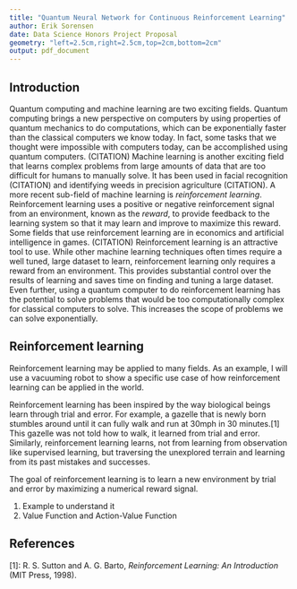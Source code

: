 ```yaml
---
title: "Quantum Neural Network for Continuous Reinforcement Learning"
author: Erik Sorensen
date: Data Science Honors Project Proposal
geometry: "left=2.5cm,right=2.5cm,top=2cm,bottom=2cm"
output: pdf_document
---
```


<!-- # Quantum Neural Network for Reinforcement Learning

#### Erik Sorensen
#### Data Science Honors Project Proposal -->

## Introduction
<!-- Why reinforcement learning?
Why Neural Networks
Why Quantum Neural Networks? -->

Quantum computing and machine learning are two exciting fields. Quantum computing brings a new perspective on computers by using properties of quantum mechanics to do computations, which can be exponentially faster than the classical computers we know today. In fact, some tasks that we thought were impossible with computers today, can be accomplished using quantum computers. (CITATION) Machine learning is another exciting field that learns complex problems from large amounts of data that are too difficult for humans to manually solve. It has been used in facial recognition (CITATION) and identifying weeds in precision agriculture (CITATION). A more recent sub-field of machine learning is *reinforcement learning*. Reinforcement learning uses a positive or negative reinforcement signal from an environment, known as the *reward*, to provide feedback to the learning system so that it may learn and improve to maximize this reward. Some fields that use reinforcement learning are in economics and artificial intelligence in games. (CITATION) Reinforcement learning is an attractive tool to use. While other machine learning techniques often times require a well tuned, large dataset to learn, reinforcement learning only requires a reward from an environment. This provides substantial control over the results of learning and saves time on finding and tuning a large dataset. Even further, using a quantum computer to do reinforcement learning has the potential to solve problems that would be too computationally complex for classical computers to solve. This increases the scope of problems we can solve exponentially.

<!-- mention something about the scope of problems that can be solved with QC that cant with classical comps and give an example-->

## Reinforcement learning

<!-- the example used here is probably not the best one I could use. Use example I like to use of a Roomba-->

Reinforcement learning may be applied to many fields. As an example, I will use a vacuuming robot to show a specific use case of how reinforcement learning can be applied in the world. 



Reinforcement learning has been inspired by the way biological beings learn through trial and error. For example, a gazelle that is newly born stumbles around until it can fully walk and run at 30mph in 30 minutes.[1] This gazelle was not told how to walk, it learned from trial and error. Similarly, reinforcement learning learns, not from learning from observation like supervised learning, but traversing the unexplored terrain and learning from its past mistakes and successes.

The goal of reinforcement learning is to learn a new environment by trial and error by maximizing a numerical reward signal.

1. Example to understand it
2. Value Function and Action-Value Function

<!-- ## Deep Reinforcement learning

1. Neural Networks
2. Q-Networks
3. Deep Q-Networks   

## Continuous Variable Quantum Computing

1. Examples - What is it?
2. Tools we will use (Strawberry fields/Python)

## Proposed Study

1. Quantum Computing to solve Deep Continuous Reinforcement learning -->

## References

[1]: R. S. Sutton and A. G. Barto, *Reinforcement Learning: An Introduction* (MIT Press, 1998).


<!--
##### Notes
Provide lots of examples on how each of these tools has benefited humanity in the past or how they can be used to make it more easily understandable.

Then Provide the math behind how it works at a high level. -->
